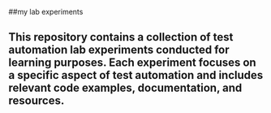 ##my lab experiments

## This repository contains a collection of test automation lab experiments conducted for learning purposes. Each experiment focuses on a specific aspect of test automation and includes relevant code examples, documentation, and resources.


